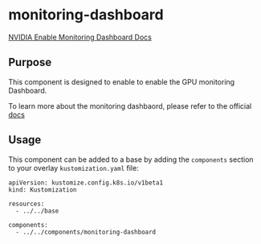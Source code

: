 # monitoring-dashboard

[NVIDIA Enable Monitoring Dashboard Docs](
https://docs.nvidia.com/datacenter/cloud-native/openshift/latest/enable-gpu-monitoring-dashboard.html)


## Purpose
This component is designed to enable to enable the GPU monitoring Dashboard.

To learn more about the monitoring dashbaord, please refer to the official [docs](
https://docs.nvidia.com/datacenter/cloud-native/openshift/latest/enable-gpu-monitoring-dashboard.html)

## Usage

This component can be added to a base by adding the `components` section to your overlay `kustomization.yaml` file:

```
apiVersion: kustomize.config.k8s.io/v1beta1
kind: Kustomization

resources:
  - ../../base

components:
  - ../../components/monitoring-dashboard
```
